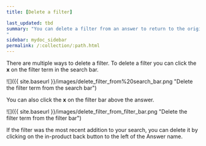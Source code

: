 ```yaml
---
title: [Delete a filter]

last_updated: tbd
summary: "You can delete a filter from an answer to return to the original unfiltered search result.
"
sidebar: mydoc_sidebar
permalink: /:collection/:path.html
---
```

There are multiple ways to delete a filter. To delete a filter you can click the **x** on the filter term in the search bar.

![]({{ site.baseurl }}/images/delete_filter_from%20search_bar.png "Delete the filter term from the search bar")

You can also click the **x** on the filter bar above the answer.

![]({{ site.baseurl }}/images/delete_filter_from_filter_bar.png "Delete the filter term from the filter bar")

If the filter was the most recent addition to your search, you can delete it by clicking on the in-product back button to the left of the Answer name.
